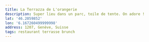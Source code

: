 ```yaml
---
title: La Terrazza de L'orangerie
description: Super lieu dans un parc, toile de tente. On adore !
lat: '46.2059852'
lon: '6.167260499999998'
address: 1207, Genève, Suisse
tags: restaurant terrasse brunch
---
```

